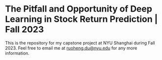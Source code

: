 # The Pitfall and Opportunity of Deep Learning in Stock Return Prediction | Fall 2023
This is the repository for my capstone project at NYU Shanghai during Fall 2023. Feel free to email me at ruoheng.du@nyu.edu for any more information.
